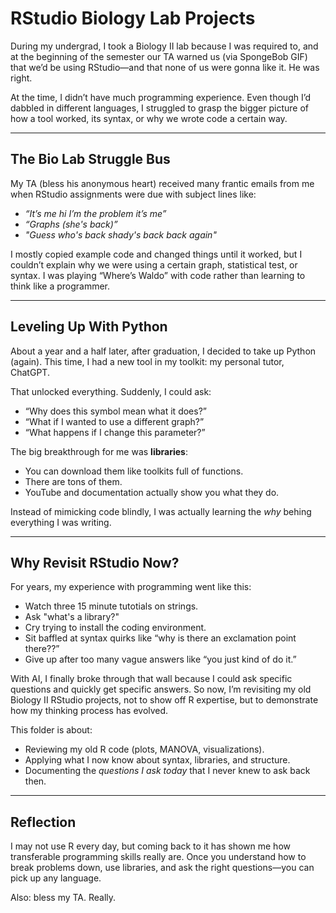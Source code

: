 # RStudio Biology Lab Projects

During my undergrad, I took a Biology II lab because I was required to, and at the beginning of the semester our TA warned us (via SpongeBob GIF) that we’d be using RStudio—and that none of us were gonna like it. He was right.

At the time, I didn’t have much programming experience. Even though I’d dabbled in different languages, I struggled to grasp the bigger picture of how a tool worked, its syntax, or why we wrote code a certain way.

---

## The Bio Lab Struggle Bus 
My TA (bless his anonymous heart) received many frantic emails from me when RStudio assignments were due with subject lines like:

- *“It’s me hi I’m the problem it’s me”*  
- *“Graphs (she's back)”*
- *"Guess who's back shady's back back again"*  

I mostly copied example code and changed things until it worked, but I couldn’t explain why we were using a certain graph, statistical test, or syntax. I was playing “Where’s Waldo” with code rather than learning to think like a programmer.

---

## Leveling Up With Python
About a year and a half later, after graduation, I decided to take up Python (again). This time, I had a new tool in my toolkit: my personal tutor, ChatGPT.

That unlocked everything. Suddenly, I could ask:
- “Why does this symbol mean what it does?”  
- “What if I wanted to use a different graph?”  
- “What happens if I change this parameter?”

The big breakthrough for me was **libraries**:
- You can download them like toolkits full of functions.  
- There are tons of them.  
- YouTube and documentation actually show you what they do.  

Instead of mimicking code blindly, I was actually learning the *why* behing everything I was writing.

---

## Why Revisit RStudio Now? 
For years, my experience with programming went like this:
- Watch three 15 minute tutotials on strings.  
- Ask "what's a library?"  
- Cry trying to install the coding environment.  
- Sit baffled at syntax quirks like “why is there an exclamation point there??”  
- Give up after too many vague answers like “you just kind of do it.”  

With AI, I finally broke through that wall because I could ask specific questions and quickly get specific answers. So now, I’m revisiting my old Biology II RStudio projects, not to show off R expertise, but to demonstrate how my thinking process has evolved.  

This folder is about:
- Reviewing my old R code (plots, MANOVA, visualizations).  
- Applying what I now know about syntax, libraries, and structure.  
- Documenting the *questions I ask today* that I never knew to ask back then.  

---

## Reflection
I may not use R every day, but coming back to it has shown me how transferable programming skills really are. Once you understand how to break problems down, use libraries, and ask the right questions—you can pick up any language.

Also: bless my TA. Really.
